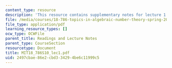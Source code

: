```yaml
---
content_type: resource
description: 'This resource contains supplementary notes for lecture 1. '
file: /media/courses/18-786-topics-in-algebraic-number-theory-spring-2010/2497cbae86e2cbd334294be6c11999c5_MIT18_786S10_lec1.pdf
file_type: application/pdf
learning_resource_types: []
ocw_type: OCWFile
parent_title: Readings and Lecture Notes
parent_type: CourseSection
resourcetype: Document
title: MIT18_786S10_lec1.pdf
uid: 2497cbae-86e2-cbd3-3429-4be6c11999c5
---
```

